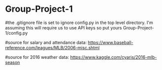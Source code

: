 # Group-Project-1

#the .gitignore file is set to ignore config.py in the top level directory.  I'm assuming this will require us to use API keys so put yours Group-Project-1/config.py

#source for salary and attendance data: https://www.baseball-reference.com/leagues/MLB/2006-misc.shtml

#source for 2016 weather data: https://www.kaggle.com/cyaris/2016-mlb-season
